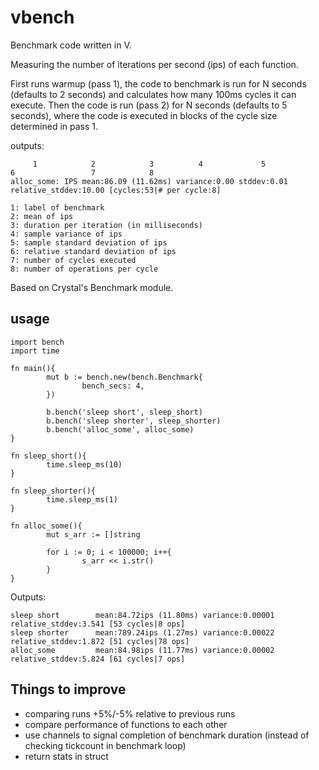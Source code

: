 # vbench

Benchmark code written in V.

Measuring the number of iterations per second (ips) of each function.

First runs warmup (pass 1), the code to benchmark is run for N seconds (defaults to 2 seconds) and calculates how many 100ms cycles it can execute.
Then the code is run (pass 2) for N seconds (defaults to 5 seconds), where the code is executed in blocks of the cycle size determined in pass 1.

outputs:

```
     1            2            3          4             5                6                 7            8
alloc_some: IPS mean:86.09 (11.62ms) variance:0.00 stddev:0.01 relative_stddev:10.00 [cycles:53|# per cycle:8]

1: label of benchmark
2: mean of ips
3: duration per iteration (in milliseconds)
4: sample variance of ips
5: sample standard deviation of ips
6: relative standard deviation of ips
7: number of cycles executed
8: number of operations per cycle
```

Based on Crystal's Benchmark module.

## usage

```
import bench
import time

fn main(){
        mut b := bench.new(bench.Benchmark{
                bench_secs: 4,
        })

        b.bench('sleep short', sleep_short)
        b.bench('sleep shorter', sleep_shorter)
        b.bench('alloc_some', alloc_some)
}

fn sleep_short(){
        time.sleep_ms(10)
}

fn sleep_shorter(){
        time.sleep_ms(1)
}

fn alloc_some(){
        mut s_arr := []string

        for i := 0; i < 100000; i++{
                s_arr << i.str()
        }
}
```

Outputs:

```
sleep short        mean:84.72ips (11.80ms) variance:0.00001 relative_stddev:3.541 [53 cycles|8 ops]
sleep shorter      mean:789.24ips (1.27ms) variance:0.00022 relative_stddev:1.872 [51 cycles|78 ops]
alloc_some         mean:84.98ips (11.77ms) variance:0.00002 relative_stddev:5.824 [61 cycles|7 ops]
```

## Things to improve

- comparing runs +5%/-5% relative to previous runs
- compare performance of functions to each other
- use channels to signal completion of benchmark duration (instead of checking tickcount in benchmark loop)
- return stats in struct

